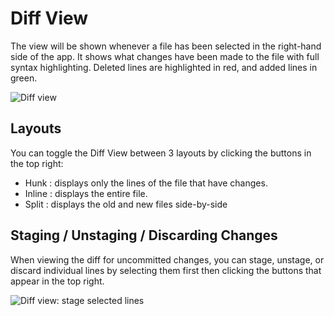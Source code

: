 # Diff View
The view will be shown whenever a file has been selected in the right-hand side of the app. It shows what changes have been made to the file with full syntax highlighting. Deleted lines are highlighted in red, and added lines in green.

<img src="/assets/docs/ui-diff.png" class="fit-image" alt="Diff view">

## Layouts
You can toggle the Diff View between 3 layouts by clicking the buttons in the top right:
* Hunk : displays only the lines of the file that have changes.
* Inline : displays the entire file.
* Split : displays the old and new files side-by-side

## Staging / Unstaging / Discarding Changes
When viewing the diff for uncommitted changes, you can stage, unstage, or discard individual lines by selecting them first then clicking the buttons that appear in the top right.

<img src="/assets/docs/ui-diff-by-line.png" class="fit-image" alt="Diff view: stage selected lines">

